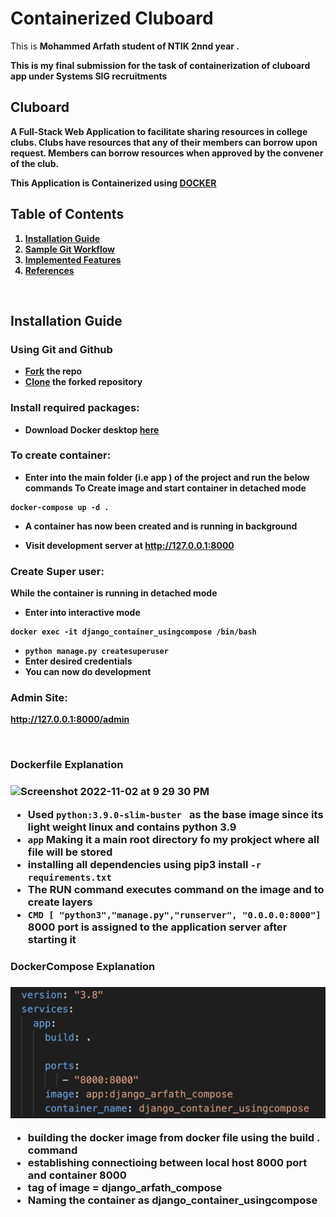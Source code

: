 # Containerized Cluboard 
This is <b>Mohammed Arfath<b> student of NTIK 2nnd year  .
	
This is my final submission for the task of containerization of cluboard app under Systems SIG recruitments	

<h2> Cluboard </h2>	
A Full-Stack Web Application to facilitate sharing resources in college clubs. Clubs have resources that any of their members can borrow upon request. Members can borrow resources when approved by the convener of the club.
	
	

This Application is Containerized using [<b>DOCKER<b>](https://www.docker.com/)


	
 

<h2> Table of Contents </h2>


1. [Installation Guide](https://github.com/mittal-parth/Cluboard/blob/main/readme.md#installation-guide)
5. [Sample Git Workflow](https://github.com/mittal-parth/Cluboard/blob/main/readme.md#-sample-git-workflow-)
6. [Implemented Features](https://github.com/mittal-parth/Cluboard/blob/main/readme.md#implemented-features)
7. [References](https://github.com/mittal-parth/Cluboard/blob/main/readme.md#references)
<br>


<h2>Installation Guide</h2>

<h3> Using Git and Github </h3>

- [Fork](https://docs.github.com/en/get-started/quickstart/fork-a-repo) the repo
- [Clone](https://docs.github.com/en/get-started/quickstart/contributing-to-projects#cloning-a-fork) the forked repository



<h3>Install required packages:</h3>

- Download Docker desktop [here](https://www.docker.com/) 
	
<h3>To create container:</h3>

- Enter into the  main folder (i.e app ) of the project and run the below commands
	To  Create image and start container in detached mode
``` shell 
docker-compose up -d .
```
- A container has now been created and is running in background 	
	

 
	
	
- Visit development server at http://127.0.0.1:8000

<h3>Create Super user:</h3>
    While the container is running in  detached mode
	
 - Enter into interactive mode 
 
``` shell 
docker exec -it django_container_usingcompose /bin/bash
```

 - `python manage.py createsuperuser`
 - Enter desired credentials
 - You can  now do development 	




<h3>Admin Site:</h3>

http://127.0.0.1:8000/admin

<br>
	
<h3>Dockerfile Explanation<h3>
	
<img width="684" alt="Screenshot 2022-11-02 at 9 29 30 PM" src="https://user-images.githubusercontent.com/74487575/199539370-6a876f53-cd96-4fb1-a76c-9d1d9ec741b5.png">
	
- Used `python:3.9.0-slim-buster ` as the base image  since its light weight linux and contains python 3.9 
- `app`  Making it a main root directory fo my prokject where all file will be stored 
- installing all  dependencies using pip3 install `-r requirements.txt`	
- The RUN command  executes command on the image and to create layers 
- `CMD [ "python3","manage.py","runserver", "0.0.0.0:8000"]` 8000 port is assigned to the application server after starting it
	
<h3>DockerCompose Explanation<h3>
	 
![](imagess/dockerfileee.png)	
- building the docker image from docker file using the build . command 
- establishing connectioing between local host 8000 port and  container 8000
- tag of image = django_arfath_compose
- Naming the container as django_container_usingcompose
